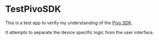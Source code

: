 # TestPivoSDK
This is a test app to verify my understanding of the [Pivo SDK](https://github.com/pivo-inc/pivo-basic-sdk-ios).

It attempts to separate the device specific logic from the user interface.
